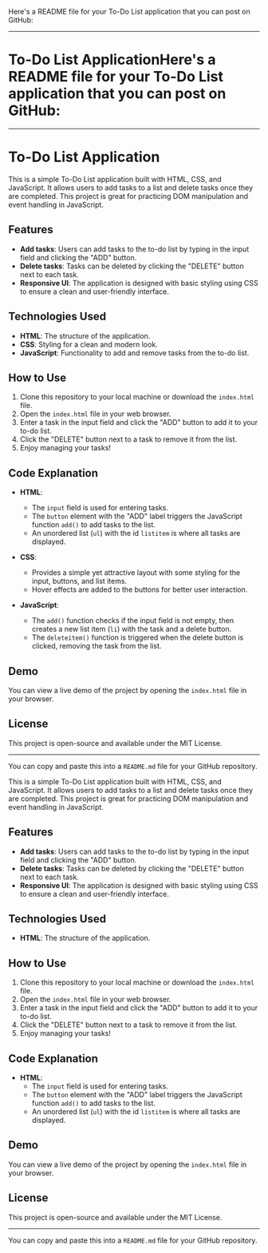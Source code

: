 Here's a README file for your To-Do List application that you can post on GitHub:

---

# To-Do List ApplicationHere's a README file for your To-Do List application that you can post on GitHub:

---

# To-Do List Application

This is a simple To-Do List application built with HTML, CSS, and JavaScript. It allows users to add tasks to a list and delete tasks once they are completed. This project is great for practicing DOM manipulation and event handling in JavaScript.

## Features
- **Add tasks**: Users can add tasks to the to-do list by typing in the input field and clicking the "ADD" button.
- **Delete tasks**: Tasks can be deleted by clicking the "DELETE" button next to each task.
- **Responsive UI**: The application is designed with basic styling using CSS to ensure a clean and user-friendly interface.

## Technologies Used
- **HTML**: The structure of the application.
- **CSS**: Styling for a clean and modern look.
- **JavaScript**: Functionality to add and remove tasks from the to-do list.

## How to Use

1. Clone this repository to your local machine or download the `index.html` file.
2. Open the `index.html` file in your web browser.
3. Enter a task in the input field and click the "ADD" button to add it to your to-do list.
4. Click the "DELETE" button next to a task to remove it from the list.
5. Enjoy managing your tasks!

## Code Explanation

- **HTML**:
    - The `input` field is used for entering tasks.
    - The `button` element with the "ADD" label triggers the JavaScript function `add()` to add tasks to the list.
    - An unordered list (`ul`) with the id `listitem` is where all tasks are displayed.
  
- **CSS**:
    - Provides a simple yet attractive layout with some styling for the input, buttons, and list items.
    - Hover effects are added to the buttons for better user interaction.

- **JavaScript**:
    - The `add()` function checks if the input field is not empty, then creates a new list item (`li`) with the task and a delete button.
    - The `deleteitem()` function is triggered when the delete button is clicked, removing the task from the list.

## Demo
You can view a live demo of the project by opening the `index.html` file in your browser.

## License
This project is open-source and available under the MIT License.

---

You can copy and paste this into a `README.md` file for your GitHub repository.

This is a simple To-Do List application built with HTML, CSS, and JavaScript. It allows users to add tasks to a list and delete tasks once they are completed. This project is great for practicing DOM manipulation and event handling in JavaScript.

## Features
- **Add tasks**: Users can add tasks to the to-do list by typing in the input field and clicking the "ADD" button.
- **Delete tasks**: Tasks can be deleted by clicking the "DELETE" button next to each task.
- **Responsive UI**: The application is designed with basic styling using CSS to ensure a clean and user-friendly interface.

## Technologies Used
- **HTML**: The structure of the application.


## How to Use

1. Clone this repository to your local machine or download the `index.html` file.
2. Open the `index.html` file in your web browser.
3. Enter a task in the input field and click the "ADD" button to add it to your to-do list.
4. Click the "DELETE" button next to a task to remove it from the list.
5. Enjoy managing your tasks!

## Code Explanation

- **HTML**:
    - The `input` field is used for entering tasks.
    - The `button` element with the "ADD" label triggers the JavaScript function `add()` to add tasks to the list.
    - An unordered list (`ul`) with the id `listitem` is where all tasks are displayed.
  


## Demo
You can view a live demo of the project by opening the `index.html` file in your browser.

## License
This project is open-source and available under the MIT License.

---

You can copy and paste this into a `README.md` file for your GitHub repository.
